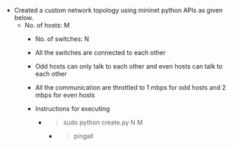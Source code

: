 
* Created a custom network topology using mininet python APIs as given below. 
    * No. of hosts: M  
	    * No. of switches: N 

		* All the switches are connected to each other 
		* Odd hosts can only talk to each other and even hosts can talk to each other
		* All the communication are throttled to 1 mbps for odd hosts and 2 mbps 
		for even hosts  

		* Instructions for executing
		    * > sudo python create.py N M
			    * > pingall
